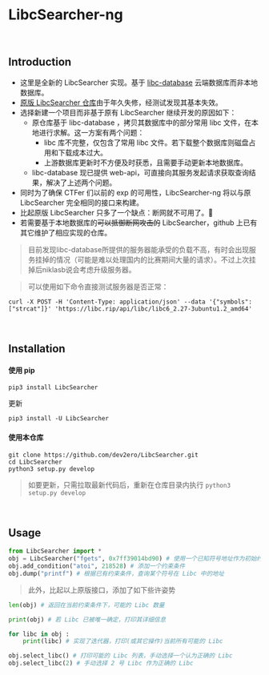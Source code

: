 # LibcSearcher-ng
<br>

## Introduction

- 这里是全新的 LibcSearcher 实现。基于 [libc-database](https://github.com/niklasb/libc-database) 云端数据库而非本地数据库。
- [原版 LibcSearcher 仓库](https://github.com/lieanu/LibcSearcher)由于年久失修，经测试发现其基本失效。
- 选择新建一个项目而非基于原有 LibcSearcher 继续开发的原因如下：
  - 原仓库基于 libc-database ，拷贝其数据库中的部分常用 libc 文件，在本地进行求解。这一方案有两个问题：
    - libc 库不完整，仅包含了常用 libc 文件。若下载整个数据库则磁盘占用和下载成本过大。
    - 上游数据库更新时不方便及时获悉，且需要手动更新本地数据库。
  - libc-database 现已提供 web-api，可直接向其服务发起请求获取查询结果，解决了上述两个问题。
- 同时为了确保 CTFer 们以前的 exp 的可用性，LibcSearcher-ng 将以与原 LibcSearcher 完全相同的接口来构建。
- 比起原版 LibcSearcher 只多了一个缺点：断网就不可用了。🤣
- 若需要基于本地数据库的~~可以抵御断网攻击的~~ LibcSearcher，github 上已有其它维护了相应实现的仓库。

> 目前发现libc-database所提供的服务器能承受的负载不高，有时会出现服务挂掉的情况（可能是难以处理国内的比赛期间大量的请求）。不过上次挂掉后niklasb说会考虑升级服务器。

> 可以使用如下命令直接测试服务器是否正常：

`curl -X POST -H 'Content-Type: application/json' --data '{"symbols": ["strcat"]}' 'https://libc.rip/api/libc/libc6_2.27-3ubuntu1.2_amd64'`


<br>

## Installation

#### 使用 pip

```shell
pip3 install LibcSearcher
```

更新

```shell
pip3 install -U LibcSearcher
```

#### 使用本仓库

```shell
git clone https://github.com/dev2ero/LibcSearcher.git
cd LibcSearcher
python3 setup.py develop
```

> 如要更新，只需拉取最新代码后，重新在仓库目录内执行 `python3 setup.py develop`

<br>

## Usage

```python
from LibcSearcher import *
obj = LibcSearcher("fgets", 0x7ff39014bd90) # 使用一个已知符号地址作为初始约束，初始化 LibcSearcher
obj.add_condition("atoi", 218528) # 添加一个约束条件
obj.dump("printf") # 根据已有约束条件，查询某个符号在 Libc 中的地址
```

> 此外，比起以上原版接口，添加了如下些许姿势

```python
len(obj) # 返回在当前约束条件下，可能的 Libc 数量

print(obj) # 若 Libc 已被唯一确定，打印其详细信息

for libc in obj :
    print(libc) # 实现了迭代器，打印(或其它操作)当前所有可能的 Libc 

obj.select_libc() # 打印可能的 Libc 列表，手动选择一个认为正确的 Libc
obj.select_libc(2) # 手动选择 2 号 Libc 作为正确的 Libc
```

